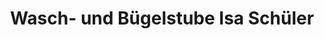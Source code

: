 ---
title: "Wasch- und Bügelstube Isa Schüler"
url: /geratal/wasch-und-buegelstube-isa-schueler/
shop: Wäscherei
---